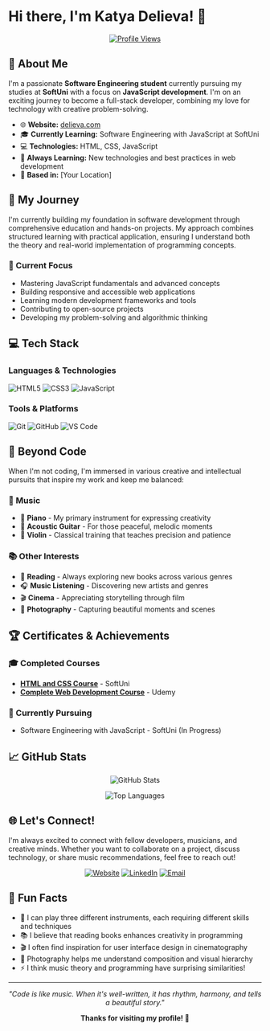 # Hi there, I'm Katya Delieva! 👋

<div align="center">
  
[![Profile Views](https://komarev.com/ghpvc/?username=YOUR_GITHUB_USERNAME&color=blueviolet&style=flat-square&label=Profile+Views)](https://github.com/YOUR_GITHUB_USERNAME)

</div>

## 🌟 About Me

I'm a passionate **Software Engineering student** currently pursuing my studies at **SoftUni** with a focus on **JavaScript development**. I'm on an exciting journey to become a full-stack developer, combining my love for technology with creative problem-solving.

- 🌐 **Website:** [delieva.com](https://delieva.com)
- 🎓 **Currently Learning:** Software Engineering with JavaScript at SoftUni
- 💻 **Technologies:** HTML, CSS, JavaScript
- 🌱 **Always Learning:** New technologies and best practices in web development
- 📍 **Based in:** [Your Location]

## 🚀 My Journey

I'm currently building my foundation in software development through comprehensive education and hands-on projects. My approach combines structured learning with practical application, ensuring I understand both the theory and real-world implementation of programming concepts.

### 🎯 Current Focus
- Mastering JavaScript fundamentals and advanced concepts
- Building responsive and accessible web applications
- Learning modern development frameworks and tools
- Contributing to open-source projects
- Developing my problem-solving and algorithmic thinking

## 💻 Tech Stack

### Languages & Technologies
![HTML5](https://img.shields.io/badge/HTML5-E34F26?style=for-the-badge&logo=html5&logoColor=white)
![CSS3](https://img.shields.io/badge/CSS3-1572B6?style=for-the-badge&logo=css3&logoColor=white)
![JavaScript](https://img.shields.io/badge/JavaScript-F7DF1E?style=for-the-badge&logo=javascript&logoColor=black)

### Tools & Platforms
![Git](https://img.shields.io/badge/Git-F05032?style=for-the-badge&logo=git&logoColor=white)
![GitHub](https://img.shields.io/badge/GitHub-100000?style=for-the-badge&logo=github&logoColor=white)
![VS Code](https://img.shields.io/badge/VS_Code-007ACC?style=for-the-badge&logo=visual-studio-code&logoColor=white)

## 🎵 Beyond Code

When I'm not coding, I'm immersed in various creative and intellectual pursuits that inspire my work and keep me balanced:

### 🎼 Music
- 🎹 **Piano** - My primary instrument for expressing creativity
- 🎸 **Acoustic Guitar** - For those peaceful, melodic moments
- 🎻 **Violin** - Classical training that teaches precision and patience

### 📚 Other Interests
- 📖 **Reading** - Always exploring new books across various genres
- 🎧 **Music Listening** - Discovering new artists and genres
- 🎬 **Cinema** - Appreciating storytelling through film
- 📸 **Photography** - Capturing beautiful moments and scenes

## 🏆 Certificates & Achievements

### 🎓 Completed Courses
- **[HTML and CSS Course](https://softuni.bg/certificates/details/244150/3fe783c9)** - SoftUni
- **[Complete Web Development Course](https://www.udemy.com/certificate/UC-83745c92-3b71-4826-90f7-fe32d7fce9c8/)** - Udemy

### 🌱 Currently Pursuing
- Software Engineering with JavaScript - SoftUni (In Progress)

## 📈 GitHub Stats

<div align="center">
  
![GitHub Stats](https://github-readme-stats.vercel.app/api?username=YOUR_GITHUB_USERNAME&show_icons=true&theme=radical&hide_border=true)

![Top Languages](https://github-readme-stats.vercel.app/api/top-langs/?username=YOUR_GITHUB_USERNAME&layout=compact&theme=radical&hide_border=true)

</div>

## 🌐 Let's Connect!

I'm always excited to connect with fellow developers, musicians, and creative minds. Whether you want to collaborate on a project, discuss technology, or share music recommendations, feel free to reach out!

<div align="center">

[![Website](https://img.shields.io/badge/Website-delieva.com-blue?style=for-the-badge&logo=google-chrome&logoColor=white)](https://delieva.com)
[![LinkedIn](https://img.shields.io/badge/LinkedIn-Connect-blue?style=for-the-badge&logo=linkedin&logoColor=white)](https://www.linkedin.com/in/katya-delieva-aaa337236/)
[![Email](https://img.shields.io/badge/Email-Contact-red?style=for-the-badge&logo=gmail&logoColor=white)](mailto:your-email@example.com)

</div>

## 💭 Fun Facts

- 🎵 I can play three different instruments, each requiring different skills and techniques
- 📚 I believe that reading books enhances creativity in programming
- 🎬 I often find inspiration for user interface design in cinematography
- 📸 Photography helps me understand composition and visual hierarchy
- ⚡ I think music theory and programming have surprising similarities!

---

<div align="center">

*"Code is like music. When it's well-written, it has rhythm, harmony, and tells a beautiful story."*

**Thanks for visiting my profile! 🌟**

</div>